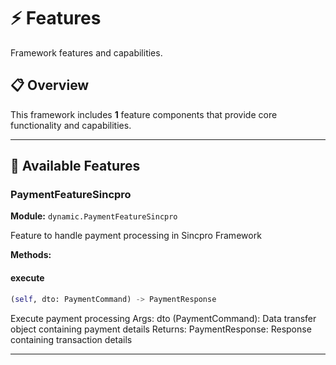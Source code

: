 # ⚡ Features

Framework features and capabilities.

## 📋 Overview

This framework includes **1** feature components that provide
core functionality and capabilities.

---

## 🎯 Available Features

### PaymentFeatureSincpro

**Module:** `dynamic.PaymentFeatureSincpro`

Feature to handle payment processing in Sincpro Framework

**Methods:**

#### execute

```python
(self, dto: PaymentCommand) -> PaymentResponse
```

Execute payment processing
Args:
    dto (PaymentCommand): Data transfer object containing payment details
Returns:
    PaymentResponse: Response containing transaction details

---
